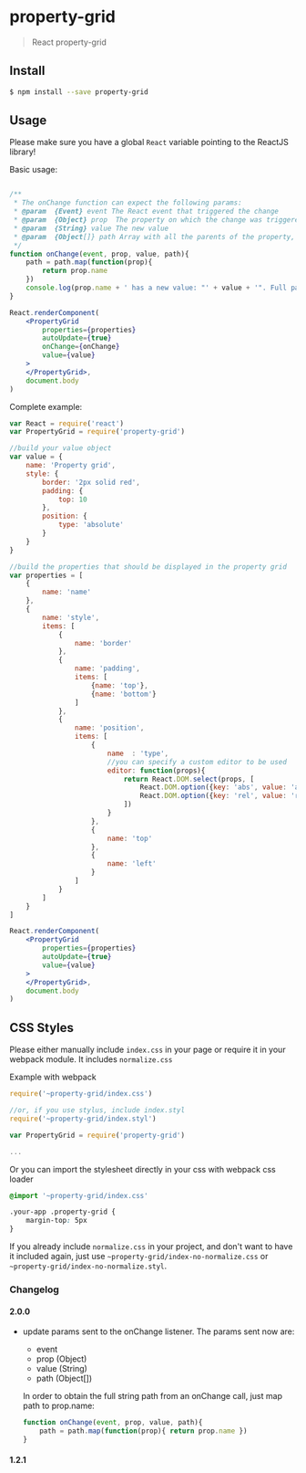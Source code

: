 # property-grid

> React property-grid

## Install

```sh
$ npm install --save property-grid
```

## Usage

Please make sure you have a global ```React``` variable pointing to the ReactJS library!

Basic usage:
```jsx

/**
 * The onChange function can expect the following params:
 * @param  {Event} event The React event that triggered the change
 * @param  {Object} prop  The property on which the change was triggered (This is the corresponding object)
 * @param  {String} value The new value
 * @param  {Object[]} path Array with all the parents of the property, including the property itself
 */
function onChange(event, prop, value, path){
    path = path.map(function(prop){
        return prop.name
    })
    console.log(prop.name + ' has a new value: "' + value + '". Full path is ' + path.join('/'))
}

React.renderComponent(
    <PropertyGrid
        properties={properties}
        autoUpdate={true}
        onChange={onChange}
        value={value}
    >
    </PropertyGrid>,
    document.body
)
```

Complete example:

```jsx
var React = require('react')
var PropertyGrid = require('property-grid')

//build your value object
var value = {
    name: 'Property grid',
    style: {
        border: '2px solid red',
        padding: {
            top: 10
        },
        position: {
            type: 'absolute'
        }
    }
}

//build the properties that should be displayed in the property grid
var properties = [
    {
        name: 'name'
    },
    {
        name: 'style',
        items: [
            {
                name: 'border'
            },
            {
                name: 'padding',
                items: [
                    {name: 'top'},
                    {name: 'bottom'}
                ]
            },
            {
                name: 'position',
                items: [
                    {
                        name  : 'type',
                        //you can specify a custom editor to be used
                        editor: function(props){
                            return React.DOM.select(props, [
                                React.DOM.option({key: 'abs', value: 'absolute'}, 'absolute'),
                                React.DOM.option({key: 'rel', value: 'relative'}, 'relative')
                            ])
                        }
                    },
                    {
                        name: 'top'
                    },
                    {
                        name: 'left'
                    }
                ]
            }
        ]
    }
]

React.renderComponent(
    <PropertyGrid
        properties={properties}
        autoUpdate={true}
        value={value}
    >
    </PropertyGrid>,
    document.body
)
```

## CSS Styles


Please either manually include ```index.css``` in your page or require it in your webpack module. It includes ```normalize.css```

Example with webpack

```js
require('~property-grid/index.css')

//or, if you use stylus, include index.styl
require('~property-grid/index.styl')

var PropertyGrid = require('property-grid')

...
```
Or you can import the stylesheet directly in your css with webpack css loader

```css
@import '~property-grid/index.css'

.your-app .property-grid {
    margin-top: 5px
}

```

If you already include ```normalize.css``` in your project, and don't want to have it included again, just use ```~property-grid/index-no-normalize.css``` or ```~property-grid/index-no-normalize.styl```.

### Changelog

#### 2.0.0

 * update params sent to the onChange listener. The params sent now are:
    * event
    * prop (Object)
    * value (String)
    * path (Object[])

    In order to obtain the full string path from an onChange call, just map path to prop.name:

    ```js
    function onChange(event, prop, value, path){
        path = path.map(function(prop){ return prop.name })
    }
    ```

#### 1.2.1